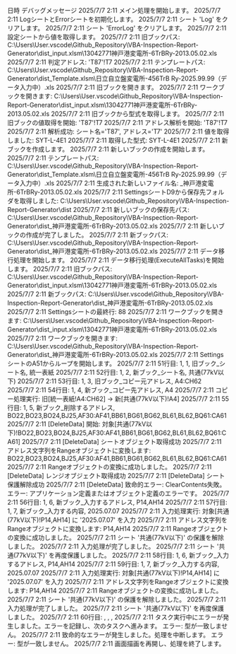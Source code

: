 日時	デバッグメッセージ
2025/7/7 2:11	メイン処理を開始します。
2025/7/7 2:11	LogシートとErrorシートを初期化します。
2025/7/7 2:11	シート 'Log' をクリアします。
2025/7/7 2:11	シート 'ErrorLog' をクリアします。
2025/7/7 2:11	設定シートから値を取得します。
2025/7/7 2:11	旧ブックパス: C:\Users\User\.vscode\Github_Repository\VBA-Inspection-Report-Generator\dist\_input.xlsm\13042771神戸港変電所-6TrBRy-2013.05.02.xls
2025/7/7 2:11	判定アドレス: 'T87'!T7
2025/7/7 2:11	テンプレートパス: C:\Users\User\.vscode\Github_Repository\VBA-Inspection-Report-Generator\dist\_Template.xlsm\日立自立盤変電所-456TrB Ry-2025.99.99（データ入力中）.xls
2025/7/7 2:11	旧ブックを開きます。
2025/7/7 2:11	ワークブックを開きます: C:\Users\User\.vscode\Github_Repository\VBA-Inspection-Report-Generator\dist\_input.xlsm\13042771神戸港変電所-6TrBRy-2013.05.02.xls
2025/7/7 2:11	旧ブックから型式を取得します。
2025/7/7 2:11	旧ブックの値取得を開始: 'T87'!T7
2025/7/7 2:11	アドレス解析を開始: 'T87'!T7
2025/7/7 2:11	解析成功: シート名='T87', アドレス='T7'
2025/7/7 2:11	値を取得しました: SYT-L-4E1
2025/7/7 2:11	取得した型式: SYT-L-4E1
2025/7/7 2:11	新ブックを作成します。
2025/7/7 2:11	新しいブックの作成を開始します。
2025/7/7 2:11	テンプレートパス: C:\Users\User\.vscode\Github_Repository\VBA-Inspection-Report-Generator\dist\_Template.xlsm\日立自立盤変電所-456TrB Ry-2025.99.99（データ入力中）.xls
2025/7/7 2:11	生成された新しいファイル名: _神戸港変電所-6TrBRy-2013.05.02.xls
2025/7/7 2:11	SettingsシートD9から保存先フォルダを取得しました: C:\Users\User\.vscode\Github_Repository\VBA-Inspection-Report-Generator\dist
2025/7/7 2:11	新しいブックの保存先パス: C:\Users\User\.vscode\Github_Repository\VBA-Inspection-Report-Generator\dist\_神戸港変電所-6TrBRy-2013.05.02.xls
2025/7/7 2:11	新しいブックの作成が完了しました。
2025/7/7 2:11	新ブックパス: C:\Users\User\.vscode\Github_Repository\VBA-Inspection-Report-Generator\dist\_神戸港変電所-6TrBRy-2013.05.02.xls
2025/7/7 2:11	データ移行処理を開始します。
2025/7/7 2:11	データ移行処理(ExecuteAllTasks)を開始します。
2025/7/7 2:11	旧ブックパス: C:\Users\User\.vscode\Github_Repository\VBA-Inspection-Report-Generator\dist\_input.xlsm\13042771神戸港変電所-6TrBRy-2013.05.02.xls
2025/7/7 2:11	新ブックパス: C:\Users\User\.vscode\Github_Repository\VBA-Inspection-Report-Generator\dist\_神戸港変電所-6TrBRy-2013.05.02.xls
2025/7/7 2:11	Settingsシートの最終行: 88
2025/7/7 2:11	ワークブックを開きます: C:\Users\User\.vscode\Github_Repository\VBA-Inspection-Report-Generator\dist\_input.xlsm\13042771神戸港変電所-6TrBRy-2013.05.02.xls
2025/7/7 2:11	ワークブックを開きます: C:\Users\User\.vscode\Github_Repository\VBA-Inspection-Report-Generator\dist\_神戸港変電所-6TrBRy-2013.05.02.xls
2025/7/7 2:11	SettingsシートのA51からループを開始します。
2025/7/7 2:11	51行目: 1, 1, 旧ブック_シート名, 統一表紙
2025/7/7 2:11	52行目: 1, 2, 新ブック_シート名, 共通(77kV以下)
2025/7/7 2:11	53行目: 1, 3, 旧ブック_コピー元アドレス, A4:CH62
2025/7/7 2:11	54行目: 1, 4, 新ブック_コピー先アドレス, A4
2025/7/7 2:11	コピー処理実行: 旧[統一表紙!A4:CH62] -> 新[共通(77kV以下)!A4]
2025/7/7 2:11	55行目: 1, 5, 新ブック_削除するアドレス, BO22,BO23,BO24,BJ25,AF30:AF41,BB61,BG61,BG62,BL61,BL62,BQ61:CA61
2025/7/7 2:11	[DeleteData] 開始: 対象[共通(77kV以下)!BO22,BO23,BO24,BJ25,AF30:AF41,BB61,BG61,BG62,BL61,BL62,BQ61:CA61]
2025/7/7 2:11	[DeleteData] シートオブジェクト取得成功
2025/7/7 2:11	アドレス文字列をRangeオブジェクトに変換します: BO22,BO23,BO24,BJ25,AF30:AF41,BB61,BG61,BG62,BL61,BL62,BQ61:CA61
2025/7/7 2:11	Rangeオブジェクトの変換に成功しました。
2025/7/7 2:11	[DeleteData] レンジオブジェクト取得成功
2025/7/7 2:11	[DeleteData] シート保護解除成功
2025/7/7 2:11	[DeleteData] 致命的エラー: ClearContents失敗。エラー: アプリケーション定義またはオブジェクト定義のエラーです。
2025/7/7 2:11	56行目: 1, 6, 新ブック_入力するアドレス, P14,AH14
2025/7/7 2:11	57行目: 1, 7, 新ブック_入力する内容, 2025.07.07
2025/7/7 2:11	入力処理実行: 対象[共通(77kV以下)!P14,AH14] に '2025.07.07' を入力
2025/7/7 2:11	アドレス文字列をRangeオブジェクトに変換します: P14,AH14
2025/7/7 2:11	Rangeオブジェクトの変換に成功しました。
2025/7/7 2:11	シート '共通(77kV以下)' の保護を解除しました。
2025/7/7 2:11	入力処理が完了しました。
2025/7/7 2:11	シート '共通(77kV以下)' を再度保護しました。
2025/7/7 2:11	58行目: 1, 6, 新ブック_入力するアドレス, P14,AH14
2025/7/7 2:11	59行目: 1, 7, 新ブック_入力する内容, 2025.07.07
2025/7/7 2:11	入力処理実行: 対象[共通(77kV以下)!P14,AH14] に '2025.07.07' を入力
2025/7/7 2:11	アドレス文字列をRangeオブジェクトに変換します: P14,AH14
2025/7/7 2:11	Rangeオブジェクトの変換に成功しました。
2025/7/7 2:11	シート '共通(77kV以下)' の保護を解除しました。
2025/7/7 2:11	入力処理が完了しました。
2025/7/7 2:11	シート '共通(77kV以下)' を再度保護しました。
2025/7/7 2:11	60行目: , , , 
2025/7/7 2:11	タスク実行中にエラーが発生しました。エラーを記録し、次のタスクへ進みます。 エラー: 型が一致しません。
2025/7/7 2:11	致命的なエラーが発生しました。処理を中断します。 エラー: 型が一致しません。
2025/7/7 2:11	画面描画を再開し、処理を終了します。
